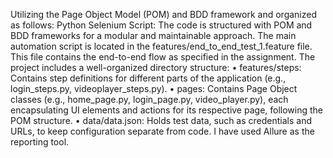 Utilizing the Page Object Model (POM) and BDD framework and organized as follows:
Python Selenium Script:
The code is structured with POM and BDD frameworks for a modular and maintainable approach. The main automation script is located in the features/end_to_end_test_1.feature file. This file contains the end-to-end flow as specified in the assignment.
The project includes a well-organized directory structure:
•	features/steps: Contains step definitions for different parts of the application (e.g., login_steps.py, videoplayer_steps.py).
•	pages: Contains Page Object classes (e.g., home_page.py, login_page.py, video_player.py), each encapsulating UI elements and actions for its respective page, following the POM structure.
•	data/data.json: Holds test data, such as credentials and URLs, to keep configuration separate from code.
I have used Allure as the reporting tool.



